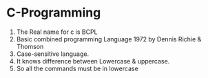 # C-Programming
1. The Real name for c is BCPL 
2. Basic combined programming Language 1972 by Dennis Richie & Thomson 
3. Case-sensitive language.
4. It knows difference between Lowercase & uppercase.
5. So all the commands must be in lowercase
